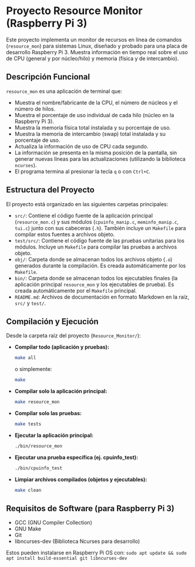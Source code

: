 # Proyecto Resource Monitor (Raspberry Pi 3)

Este proyecto implementa un monitor de recursos en línea de comandos (`resource_mon`) para sistemas Linux, diseñado y probado para una placa de desarrollo Raspberry Pi 3. Muestra información en tiempo real sobre el uso de CPU (general y por núcleo/hilo) y memoria (física y de intercambio).

## Descripción Funcional

`resource_mon` es una aplicación de terminal que:

* Muestra el nombre/fabricante de la CPU, el número de núcleos y el número de hilos.
* Muestra el porcentaje de uso individual de cada hilo (núcleo en la Raspberry Pi 3).
* Muestra la memoria física total instalada y su porcentaje de uso.
* Muestra la memoria de intercambio (swap) total instalada y su porcentaje de uso.
* Actualiza la información de uso de CPU cada segundo.
* La información se presenta en la misma posición de la pantalla, sin generar nuevas líneas para las actualizaciones (utilizando la biblioteca `ncurses`).
* El programa termina al presionar la tecla `q` o con `Ctrl+C`.

## Estructura del Proyecto

El proyecto está organizado en las siguientes carpetas principales:

* `src/`: Contiene el código fuente de la aplicación principal (`resource_mon.c`) y sus módulos (`cpuinfo_manip.c`, `meminfo_manip.c`, `tui.c`) junto con sus cabeceras (`.h`). También incluye un `Makefile` para compilar estos fuentes a archivos objeto.
* `test/src/`: Contiene el código fuente de las pruebas unitarias para los módulos. Incluye un `Makefile` para compilar las pruebas a archivos objeto.
* `obj/`: Carpeta donde se almacenan todos los archivos objeto (`.o`) generados durante la compilación. Es creada automáticamente por los `Makefile`.
* `bin/`: Carpeta donde se almacenan todos los ejecutables finales (la aplicación principal `resource_mon` y los ejecutables de prueba). Es creada automáticamente por el `Makefile` principal.
* `README.md`: Archivos de documentación en formato Markdown en la raíz, `src/` y `test/`.

## Compilación y Ejecución

Desde la carpeta raíz del proyecto (`Resource_Monitor/`):

* **Compilar todo (aplicación y pruebas):**
    ```bash
    make all
    ```
    o simplemente:
    ```bash
    make
    ```
* **Compilar solo la aplicación principal:**
    ```bash
    make resource_mon
    ```
* **Compilar solo las pruebas:**
    ```bash
    make tests
    ```
* **Ejecutar la aplicación principal:**
    ```bash
    ./bin/resource_mon
    ```
* **Ejecutar una prueba específica (ej. cpuinfo_test):**
    ```bash
    ./bin/cpuinfo_test
    ```
* **Limpiar archivos compilados (objetos y ejecutables):**
    ```bash
    make clean
    ```

## Requisitos de Software (para Raspberry Pi 3)

* GCC (GNU Compiler Collection)
* GNU Make
* Git
* libncurses-dev (Biblioteca Ncurses para desarrollo)

Estos pueden instalarse en Raspberry Pi OS con:
`sudo apt update && sudo apt install build-essential git libncurses-dev`
